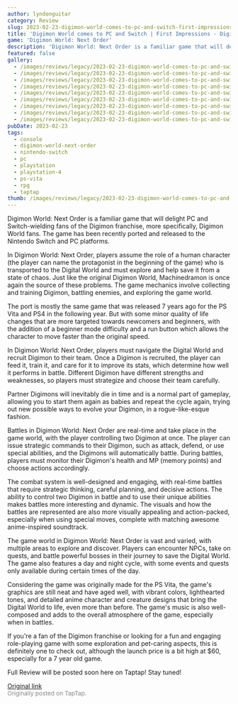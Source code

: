 ```yaml
---
author: lyndonguitar
category: Review
slug: 2023-02-23-digimon-world-comes-to-pc-and-switch-first-impressions-digimon-world-next-order
title: 'Digimon World comes to PC and Switch | First Impressions - Digimon World: Next Order'
game: 'Digimon World: Next Order'
description: 'Digimon World: Next Order is a familiar game that will delight PC and Switch-wielding fans of the Digimon franchise, more specifically, Digimon World fans. The game has been recently ported and released to the Nintendo Switch and PC platforms.'
featured: false
gallery:
  - /images/reviews/legacy/2023-02-23-digimon-world-comes-to-pc-and-switch--first-impressions---digimon-world-next-order-0.avif
  - /images/reviews/legacy/2023-02-23-digimon-world-comes-to-pc-and-switch--first-impressions---digimon-world-next-order-1.avif
  - /images/reviews/legacy/2023-02-23-digimon-world-comes-to-pc-and-switch--first-impressions---digimon-world-next-order-2.avif
  - /images/reviews/legacy/2023-02-23-digimon-world-comes-to-pc-and-switch--first-impressions---digimon-world-next-order-3.avif
  - /images/reviews/legacy/2023-02-23-digimon-world-comes-to-pc-and-switch--first-impressions---digimon-world-next-order-4.avif
  - /images/reviews/legacy/2023-02-23-digimon-world-comes-to-pc-and-switch--first-impressions---digimon-world-next-order-5.avif
  - /images/reviews/legacy/2023-02-23-digimon-world-comes-to-pc-and-switch--first-impressions---digimon-world-next-order-6.avif
  - /images/reviews/legacy/2023-02-23-digimon-world-comes-to-pc-and-switch--first-impressions---digimon-world-next-order-7.avif
  - /images/reviews/legacy/2023-02-23-digimon-world-comes-to-pc-and-switch--first-impressions---digimon-world-next-order-8.avif
pubDate: 2023-02-23
tags:
  - console
  - digimon-world-next-order
  - nintendo-switch
  - pc
  - playstation
  - playstation-4
  - ps-vita
  - rpg
  - taptap
thumb: /images/reviews/legacy/2023-02-23-digimon-world-comes-to-pc-and-switch--first-impressions---digimon-world-next-order-0.avif
---
```


Digimon World: Next Order is a familiar game that will delight PC and Switch-wielding fans of the Digimon franchise, more specifically, Digimon World fans. The game has been recently ported and released to the Nintendo Switch and PC platforms.

In Digimon World: Next Order, players assume the role of a human character (the player can name the protagonist in the beginning of the game) who is transported to the Digital World and must explore and help save it from a state of chaos. Just like the original Digimon World, Machinedramon is once again the source of these problems. The game mechanics involve collecting and training Digimon, battling enemies, and exploring the game world.

The port is mostly the same game that was released 7 years ago for the PS Vita and PS4 in the following year. But with some minor quality of life changes that are more targeted towards newcomers and beginners, with the addition of a beginner mode difficulty and a run button which allows the character to move faster than the original speed.

In Digimon World: Next Order, players must navigate the Digital World and recruit Digimon to their team. Once a Digimon is recruited, the player can feed it, train it, and care for it to improve its stats, which determine how well it performs in battle. Different Digimon have different strengths and weaknesses, so players must strategize and choose their team carefully.

Partner Digimons will inevitably die in time and is a normal part of gameplay, allowing you to start them again as babies and repeat the cycle again, trying out new possible ways to evolve your Digimon, in a rogue-like-esque fashion.

Battles in Digimon World: Next Order are real-time and take place in the game world, with the player controlling two Digimon at once. The player can issue strategic commands to their Digimon, such as attack, defend, or use special abilities, and the Digimons will automatically battle. During battles, players must monitor their Digimon's health and MP (memory points) and choose actions accordingly.

The combat system is well-designed and engaging, with real-time battles that require strategic thinking, careful planning, and decisive actions. The ability to control two Digimon in battle and to use their unique abilities makes battles more interesting and dynamic. The visuals and how the battles are represented are also more visually appealing and action-packed, especially when using special moves, complete with matching awesome anime-inspired soundtrack.

The game world in Digimon World: Next Order is vast and varied, with multiple areas to explore and discover. Players can encounter NPCs, take on quests, and battle powerful bosses in their journey to save the Digital World. The game also features a day and night cycle, with some events and quests only available during certain times of the day.

Considering the game was originally made for the PS Vita, the game's graphics are still neat and have aged well, with vibrant colors, lighthearted tones, and detailed anime character and creature designs that bring the Digital World to life, even more than before. The game's music is also well-composed and adds to the overall atmosphere of the game, especially when in battles.

If you're a fan of the Digimon franchise or looking for a fun and engaging role-playing game with some exploration and pet-caring aspects, this is definitely one to check out, although the launch price is a bit high at $60, especially for a 7 year old game.

Full Review will be posted soon here on Taptap! Stay tuned!

[Original link](https://www.taptap.io/post/4615766)<br><span style="font-size: 0.95em; color: #888;">Originally posted on TapTap.</span>